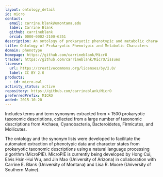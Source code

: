 ```yaml
---
layout: ontology_detail
id: micro
contact:
  email: carrine.blank@umontana.edu
  label: Carrine Blank
  github: carrineblank
  orcid: 0000-0002-2100-6351
description: An ontology of prokaryotic phenotypic and metabolic characters
title: Ontology of Prokaryotic Phenotypic and Metabolic Characters
domain: phenotype
homepage: https://github.com/carrineblank/MicrO
tracker: https://github.com/carrineblank/MicrO/issues
license:
  url: https://creativecommons.org/licenses/by/2.0/
  label: CC BY 2.0
products:
  - id: micro.owl
activity_status: active
repository: https://github.com/carrineblank/MicrO
preferredPrefix: MICRO
added: 2015-10-20
---
```


Includes terms and term synonyms extracted from > 1500 prokaryotic taxonomic descriptions, collected from a large number of taxonomic descriptions from Archaea, Cyanobacteria, Bacteroidetes, Firmicutes, and Mollicutes.

The ontology and the synonym lists were developed to facilitate the automated extraction of phenotypic data and character states from prokaryotic taxonomic descriptions using a natural language processing algorithm (MicroPIE). MicroPIE is currently being developed by Hong Cui, Elvis Hsin-Hui Wu, and Jin Mao (University of Arizona) in collaboration with Carrine E. Blank (University of Montana) and Lisa R. Moore (University of Southern Maine).
